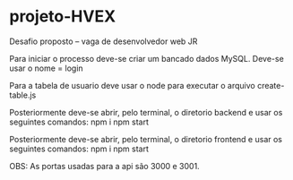 # projeto-HVEX
Desafio proposto – vaga de desenvolvedor web JR

Para iniciar o processo deve-se criar um bancado dados MySQL. 
Deve-se usar o nome = login

Para a tabela de usuario deve usar o node para executar o arquivo create-table.js

Posteriormente deve-se abrir, pelo terminal, o diretorio backend e usar os seguintes comandos:
npm i
npm start

Posteriormente deve-se abrir, pelo terminal, o diretorio frontend e usar os seguintes comandos:
npm i
npm start

OBS: As portas usadas para a api são 3000 e 3001.